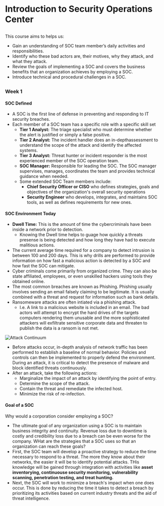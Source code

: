 # Introduction to Security Operations Center
##
This course aims to helps us: 
- Gain an understanding of SOC team member’s daily activities and responsibilities.
- Identify who these bad actors are, their motives, why they attack, and what they attack.
- Review the goals of implementing a SOC and covers the business benefits that an organization achieves by employing a SOC.
- Introduce technical and procedural challenges in a SOC.
##

### Week 1
#### SOC Defined
- A SOC is the first line of defense in preventing and responding to IT security breaches.
- Each member of a SOC team has a specific role with a specific skill set
  - **Tier 1 Analyst:** The triage specialist who must determine whether the alert is justified or simply a false positive.
  - **Tier 2 Analyst:** The incident handler does an in-depthassessment to understand the scope of the attack and identify the affected systems. 
  - **Tier 3 Analyst:** Threat hunter or incident responder is the most experienced member of the SOC operation team.
  - **SOC Manager:** Responsible for leading the SOC. The SOC manager supervises, manages, coordinates the team and provides technical guidance when needed.
  - Some extended SOC Team members include:
    - **Chief Security Officer or CISO** who defines strategies, goals and objectives of the organization's overall security operations
    - **Security Engineer** who develops, integrates, and maintains SOC tools, as well as defines requirements for new ones.

#### SOC Environment Today
- **Dwell Time:** This is the amount of time the cybercriminals have been inside a network prior to detection.
  - Knowing the Dwell time helps to guage how quickly a threats presense is being detected and how long they have had to execute malitious actions.
- The current average time required for a company to detect intrusion is between 100 and 200 days. This is why drills are performed to provide information on how fast a malicious action is detected by a SOC and how fast the SOC can mitigate.
- Cyber criminals come primarily from organized crime. They can also be state affiliated, employees, or even unskilled hackers using tools they obtained online.
- The most common breaches are known as Phishing. Phishing usually involves sending an email falsely claiming to be legitimate. It is usually combined with a threat and request for information such as bank details.
- Ransomeware attacks are often intiated via a phishing attack.
  - I.e. A link to a malicious website is included in an email. The bad actors will attempt to encrypt the hard drives of the targets computers rendering them unusable and the more sophisticated attackers will exfiltrate sensitive corporate data and threaten to publish the data is a ransom is not met.
    
![Attack Continuum](https://d3c33hcgiwev3.cloudfront.net/imageAssetProxy.v1/J_A_jODNRSywP4zgzTUsZw_7bb2d61f4e2143ad82b5448a21eba6f1_IINS_30_ProtectingNetworkwithFirePOWER_001.png?expiry=1713744000000&hmac=BE4uUeDLZT86jC0oUdG3Q12PISAeB6H7yFMFLlPsjRs)
- Before attacks occur, in-depth analysis of network traffic has been performed to establish a baseline of normal behavior. Policies and controls can then be implemented to properly defend the environment. During an attack, it is critical to detect the presence of malware and block identified threats continuously.
- After an attack, take the following actions:
  - Marginalize the impact of an attack by identifying the point of entry.
  - Determine the scope of the attack.
  - Contain the threat and remediate the infected host.
  - Minimize the risk of re-infection.
 
 #### Goal of a SOC
 Why would a corporation consider employing a SOC?
 - The ultimate goal of any organization using a SOC is to maintain business integrity and continuity. Revenue loss due to downtime is costly and credibility loss due to a breach can be even worse for the company.
WHat are the strategies that a SOC uses so that an organization can reach these goals?
- First, the SOC team will develop a proactive strategy to reduce the time necessary to respond to a threat. The more they know about their networks, the easier it will be to identify potential attacks. THis knowledge will be gained through integration with activities like **asset inventorying, continuouse security monitoring, vulnerability scanning, penetration testing, and treat hunting.**
- Next, the SOC will work to minimize a breach's impact when one does occur. This is done by reducing the time it takes to detect a breach by prioritizing its activities based on current industry threats and the aid of threat intelligence.
  
    


